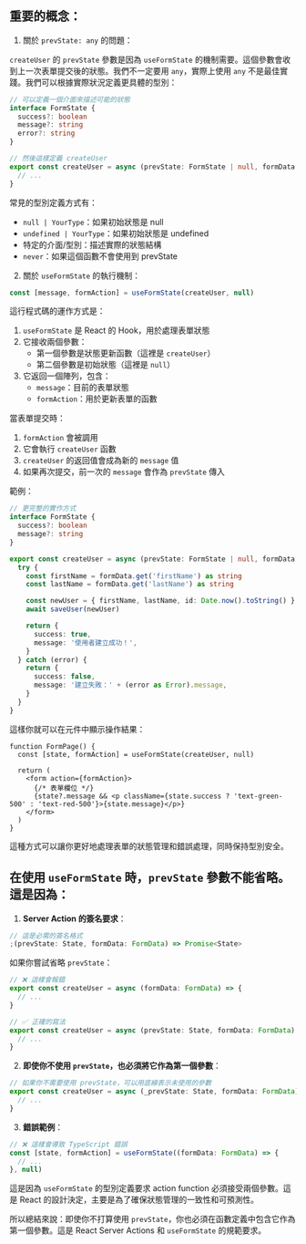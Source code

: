 ## 重要的概念：

1. 關於 `prevState: any` 的問題：

`createUser` 的 `prevState` 參數是因為 `useFormState` 的機制需要。這個參數會收到上一次表單提交後的狀態。我們不一定要用 `any`，實際上使用 `any` 不是最佳實踐。我們可以根據實際狀況定義更具體的型別：

```typescript
// 可以定義一個介面來描述可能的狀態
interface FormState {
  success?: boolean
  message?: string
  error?: string
}

// 然後這樣定義 createUser
export const createUser = async (prevState: FormState | null, formData: FormData) => {
  // ...
}
```

常見的型別定義方式有：

- `null | YourType`：如果初始狀態是 null
- `undefined | YourType`：如果初始狀態是 undefined
- 特定的介面/型別：描述實際的狀態結構
- `never`：如果這個函數不會使用到 prevState

2. 關於 `useFormState` 的執行機制：

```typescript
const [message, formAction] = useFormState(createUser, null)
```

這行程式碼的運作方式是：

1. `useFormState` 是 React 的 Hook，用於處理表單狀態
2. 它接收兩個參數：
   - 第一個參數是狀態更新函數（這裡是 `createUser`）
   - 第二個參數是初始狀態（這裡是 `null`）
3. 它返回一個陣列，包含：
   - `message`：目前的表單狀態
   - `formAction`：用於更新表單的函數

當表單提交時：

1. `formAction` 會被調用
2. 它會執行 `createUser` 函數
3. `createUser` 的返回值會成為新的 `message` 值
4. 如果再次提交，前一次的 `message` 會作為 `prevState` 傳入

範例：

```typescript
// 更完整的實作方式
interface FormState {
  success?: boolean
  message?: string
}

export const createUser = async (prevState: FormState | null, formData: FormData): Promise<FormState> => {
  try {
    const firstName = formData.get('firstName') as string
    const lastName = formData.get('lastName') as string

    const newUser = { firstName, lastName, id: Date.now().toString() }
    await saveUser(newUser)

    return {
      success: true,
      message: '使用者建立成功！',
    }
  } catch (error) {
    return {
      success: false,
      message: '建立失敗：' + (error as Error).message,
    }
  }
}
```

這樣你就可以在元件中顯示操作結果：

```tsx
function FormPage() {
  const [state, formAction] = useFormState(createUser, null)

  return (
    <form action={formAction}>
      {/* 表單欄位 */}
      {state?.message && <p className={state.success ? 'text-green-500' : 'text-red-500'}>{state.message}</p>}
    </form>
  )
}
```

這種方式可以讓你更好地處理表單的狀態管理和錯誤處理，同時保持型別安全。

## 在使用 `useFormState` 時，`prevState` 參數**不能省略**。這是因為：

1. **Server Action 的簽名要求**：

```typescript
// 這是必需的簽名格式
;(prevState: State, formData: FormData) => Promise<State>
```

如果你嘗試省略 `prevState`：

```typescript
// ❌ 這樣會報錯
export const createUser = async (formData: FormData) => {
  // ...
}

// ✅ 正確的寫法
export const createUser = async (prevState: State, formData: FormData) => {
  // ...
}
```

2. **即使你不使用 `prevState`，也必須將它作為第一個參數**：

```typescript
// 如果你不需要使用 prevState，可以用底線表示未使用的參數
export const createUser = async (_prevState: State, formData: FormData) => {
  // ...
}
```

3. **錯誤範例**：

```typescript
// ❌ 這樣會導致 TypeScript 錯誤
const [state, formAction] = useFormState((formData: FormData) => {
  // ...
}, null)
```

這是因為 `useFormState` 的型別定義要求 action function 必須接受兩個參數。這是 React 的設計決定，主要是為了確保狀態管理的一致性和可預測性。

所以總結來說：即使你不打算使用 `prevState`，你也必須在函數定義中包含它作為第一個參數。這是 React Server Actions 和 `useFormState` 的規範要求。
